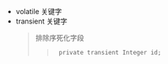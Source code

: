 

- volatile 关键字
- transient 关键字
    > 排除序死化字段
    >>      private transient Integer id;



        